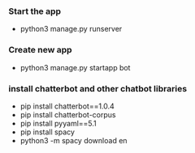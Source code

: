 ### Start the app

- python3 manage.py runserver

### Create new app

- python3 manage.py startapp bot


### install chatterbot and other chatbot libraries

- pip install chatterbot==1.0.4
- pip install chatterbot-corpus
- pip install pyyaml==5.1
- pip install spacy
- python3 -m spacy download en
